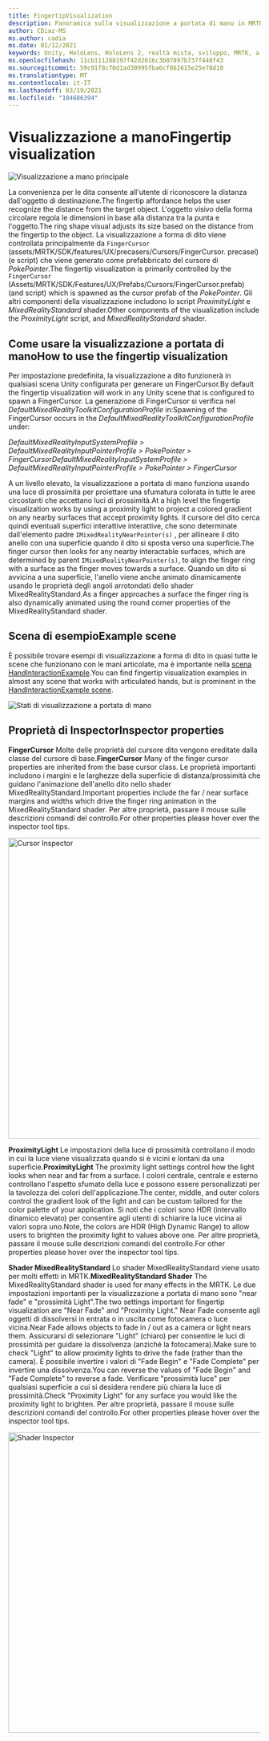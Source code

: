 ```yaml
---
title: FingertipVisualization
description: Panoramica sulla visualizzazione a portata di mano in MRTK
author: CDiaz-MS
ms.author: cadia
ms.date: 01/12/2021
keywords: Unity, HoloLens, HoloLens 2, realtà mista, sviluppo, MRTK, a portata di mano
ms.openlocfilehash: 11cb111288197f42d2616c3b07897b737f440f43
ms.sourcegitcommit: 59c91f8c70d1ad30995fba6cf862615e25e78d10
ms.translationtype: MT
ms.contentlocale: it-IT
ms.lasthandoff: 03/19/2021
ms.locfileid: "104686394"
---
```

# <a name="fingertip-visualization"></a><span data-ttu-id="afebf-104">Visualizzazione a mano</span><span class="sxs-lookup"><span data-stu-id="afebf-104">Fingertip visualization</span></span>

![Visualizzazione a mano principale](../images/fingertip/MRTK_FingertipVisualization_Main.png)

<span data-ttu-id="afebf-106">La convenienza per le dita consente all'utente di riconoscere la distanza dall'oggetto di destinazione.</span><span class="sxs-lookup"><span data-stu-id="afebf-106">The fingertip affordance helps the user recognize the distance from the target object.</span></span> <span data-ttu-id="afebf-107">L'oggetto visivo della forma circolare regola le dimensioni in base alla distanza tra la punta e l'oggetto.</span><span class="sxs-lookup"><span data-stu-id="afebf-107">The ring shape visual adjusts its size based on the distance from the fingertip to the object.</span></span> <span data-ttu-id="afebf-108">La visualizzazione a forma di dito viene controllata principalmente da `FingerCursor` (assets/MRTK/SDK/features/UX/precasers/Cursors/FingerCursor. precasel) (e script) che viene generato come prefabbricato del cursore di *PokePointer*.</span><span class="sxs-lookup"><span data-stu-id="afebf-108">The fingertip visualization is primarily controlled by the `FingerCursor` (Assets/MRTK/SDK/Features/UX/Prefabs/Cursors/FingerCursor.prefab) (and script) which is spawned as the cursor prefab of the *PokePointer*.</span></span> <span data-ttu-id="afebf-109">Gli altri componenti della visualizzazione includono lo script *ProximityLight* e *MixedRealityStandard* shader.</span><span class="sxs-lookup"><span data-stu-id="afebf-109">Other components of the visualization include the *ProximityLight* script, and *MixedRealityStandard* shader.</span></span>

## <a name="how-to-use-the-fingertip-visualization"></a><span data-ttu-id="afebf-110">Come usare la visualizzazione a portata di mano</span><span class="sxs-lookup"><span data-stu-id="afebf-110">How to use the fingertip visualization</span></span>

<span data-ttu-id="afebf-111">Per impostazione predefinita, la visualizzazione a dito funzionerà in qualsiasi scena Unity configurata per generare un FingerCursor.</span><span class="sxs-lookup"><span data-stu-id="afebf-111">By default the fingertip visualization will work in any Unity scene that is configured to spawn a FingerCursor.</span></span> <span data-ttu-id="afebf-112">La generazione di FingerCursor si verifica nel *DefaultMixedRealityToolkitConfigurationProfile* in:</span><span class="sxs-lookup"><span data-stu-id="afebf-112">Spawning of the FingerCursor occurs in the *DefaultMixedRealityToolkitConfigurationProfile* under:</span></span>

<span data-ttu-id="afebf-113">*DefaultMixedRealityInputSystemProfile > DefaultMixedRealityInputPointerProfile > PokePointer > FingerCursor*</span><span class="sxs-lookup"><span data-stu-id="afebf-113">*DefaultMixedRealityInputSystemProfile > DefaultMixedRealityInputPointerProfile > PokePointer > FingerCursor*</span></span>

<span data-ttu-id="afebf-114">A un livello elevato, la visualizzazione a portata di mano funziona usando una luce di prossimità per proiettare una sfumatura colorata in tutte le aree circostanti che accettano luci di prossimità.</span><span class="sxs-lookup"><span data-stu-id="afebf-114">At a high level the fingertip visualization works by using a proximity light to project a colored gradient on any nearby surfaces that accept proximity lights.</span></span> <span data-ttu-id="afebf-115">Il cursore del dito cerca quindi eventuali superfici interattive interattive, che sono determinate dall'elemento padre `IMixedRealityNearPointer(s)` , per allineare il dito anello con una superficie quando il dito si sposta verso una superficie.</span><span class="sxs-lookup"><span data-stu-id="afebf-115">The finger cursor then looks for any nearby interactable surfaces, which are determined by parent `IMixedRealityNearPointer(s)`, to align the finger ring with a surface as the finger moves towards a surface.</span></span> <span data-ttu-id="afebf-116">Quando un dito si avvicina a una superficie, l'anello viene anche animato dinamicamente usando le proprietà degli angoli arrotondati dello shader MixedRealityStandard.</span><span class="sxs-lookup"><span data-stu-id="afebf-116">As a finger approaches a surface the finger ring is also dynamically animated using the round corner properties of the MixedRealityStandard shader.</span></span>

## <a name="example-scene"></a><span data-ttu-id="afebf-117">Scena di esempio</span><span class="sxs-lookup"><span data-stu-id="afebf-117">Example scene</span></span>

<span data-ttu-id="afebf-118">È possibile trovare esempi di visualizzazione a forma di dito in quasi tutte le scene che funzionano con le mani articolate, ma è importante nella [scena HandInteractionExample](../example-scenes/hand-interaction-examples.md).</span><span class="sxs-lookup"><span data-stu-id="afebf-118">You can find fingertip visualization examples in almost any scene that works with articulated hands, but is prominent in the [HandInteractionExample scene](../example-scenes/hand-interaction-examples.md).</span></span>

![Stati di visualizzazione a portata di mano](../images/fingertip/MRTK_FingertipVisualization_States.png)

## <a name="inspector-properties"></a><span data-ttu-id="afebf-120">Proprietà di Inspector</span><span class="sxs-lookup"><span data-stu-id="afebf-120">Inspector properties</span></span>

<span data-ttu-id="afebf-121">**FingerCursor** Molte delle proprietà del cursore dito vengono ereditate dalla classe del cursore di base.</span><span class="sxs-lookup"><span data-stu-id="afebf-121">**FingerCursor** Many of the finger cursor properties are inherited from the base cursor class.</span></span> <span data-ttu-id="afebf-122">Le proprietà importanti includono i margini e le larghezze della superficie di distanza/prossimità che guidano l'animazione dell'anello dito nello shader MixedRealityStandard.</span><span class="sxs-lookup"><span data-stu-id="afebf-122">Important properties include the far / near surface margins and widths which drive the finger ring animation in the MixedRealityStandard shader.</span></span> <span data-ttu-id="afebf-123">Per altre proprietà, passare il mouse sulle descrizioni comandi del controllo.</span><span class="sxs-lookup"><span data-stu-id="afebf-123">For other properties please hover over the inspector tool tips.</span></span>

<img src="../images/fingertip/MRTK_FingertipVisualization_Finger_Cursor_Inspector.png" width="600" alt="Cursor Inspector">

<span data-ttu-id="afebf-124">**ProximityLight** Le impostazioni della luce di prossimità controllano il modo in cui la luce viene visualizzata quando si è vicini e lontani da una superficie.</span><span class="sxs-lookup"><span data-stu-id="afebf-124">**ProximityLight** The proximity light settings control how the light looks when near and far from a surface.</span></span> <span data-ttu-id="afebf-125">I colori centrale, centrale e esterno controllano l'aspetto sfumato della luce e possono essere personalizzati per la tavolozza dei colori dell'applicazione.</span><span class="sxs-lookup"><span data-stu-id="afebf-125">The center, middle, and outer colors control the gradient look of the light and can be custom tailored for the color palette of your application.</span></span> <span data-ttu-id="afebf-126">Si noti che i colori sono HDR (intervallo dinamico elevato) per consentire agli utenti di schiarire la luce vicina ai valori sopra uno.</span><span class="sxs-lookup"><span data-stu-id="afebf-126">Note, the colors are HDR (High Dynamic Range) to allow users to brighten the proximity light to values above one.</span></span> <span data-ttu-id="afebf-127">Per altre proprietà, passare il mouse sulle descrizioni comandi del controllo.</span><span class="sxs-lookup"><span data-stu-id="afebf-127">For other properties please hover over the inspector tool tips.</span></span>

<span data-ttu-id="afebf-128">**Shader MixedRealityStandard** Lo shader MixedRealityStandard viene usato per molti effetti in MRTK.</span><span class="sxs-lookup"><span data-stu-id="afebf-128">**MixedRealityStandard Shader** The MixedRealityStandard shader is used for many effects in the MRTK.</span></span> <span data-ttu-id="afebf-129">Le due impostazioni importanti per la visualizzazione a portata di mano sono "near fade" e "prossimità Light".</span><span class="sxs-lookup"><span data-stu-id="afebf-129">The two settings important for fingertip visualization are "Near Fade" and "Proximity Light."</span></span> <span data-ttu-id="afebf-130">Near Fade consente agli oggetti di dissolversi in entrata o in uscita come fotocamera o luce vicina.</span><span class="sxs-lookup"><span data-stu-id="afebf-130">Near Fade allows objects to fade in / out as a camera or light nears them.</span></span> <span data-ttu-id="afebf-131">Assicurarsi di selezionare "Light" (chiaro) per consentire le luci di prossimità per guidare la dissolvenza (anziché la fotocamera).</span><span class="sxs-lookup"><span data-stu-id="afebf-131">Make sure to check "Light" to allow proximity lights to drive the fade (rather than the camera).</span></span> <span data-ttu-id="afebf-132">È possibile invertire i valori di "Fade Begin" e "Fade Complete" per invertire una dissolvenza.</span><span class="sxs-lookup"><span data-stu-id="afebf-132">You can reverse the values of "Fade Begin" and "Fade Complete" to reverse a fade.</span></span> <span data-ttu-id="afebf-133">Verificare "prossimità luce" per qualsiasi superficie a cui si desidera rendere più chiara la luce di prossimità.</span><span class="sxs-lookup"><span data-stu-id="afebf-133">Check "Proximity Light" for any surface you would like the proximity light to brighten.</span></span> <span data-ttu-id="afebf-134">Per altre proprietà, passare il mouse sulle descrizioni comandi del controllo.</span><span class="sxs-lookup"><span data-stu-id="afebf-134">For other properties please hover over the inspector tool tips.</span></span>

<img src="../images/fingertip/MRTK_FingertipVisualization_Mixed_Reality_Standard_Shader_Inspector.png" width="600" alt="Shader Inspector">
